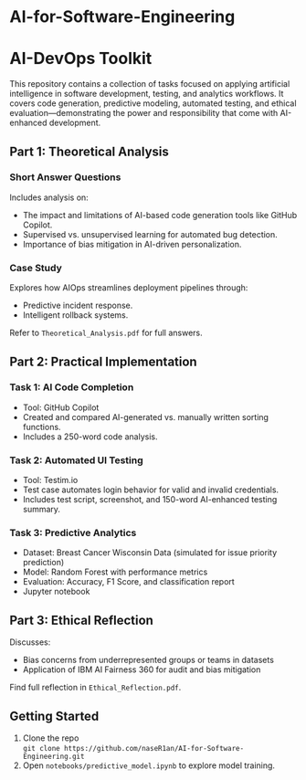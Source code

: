 # AI-for-Software-Engineering

# AI-DevOps Toolkit

This repository contains a collection of tasks focused on applying artificial intelligence in software development, testing, and analytics workflows. It covers code generation, predictive modeling, automated testing, and ethical evaluation—demonstrating the power and responsibility that come with AI-enhanced development.


##  Part 1: Theoretical Analysis

### Short Answer Questions
Includes analysis on:
- The impact and limitations of AI-based code generation tools like GitHub Copilot.
- Supervised vs. unsupervised learning for automated bug detection.
- Importance of bias mitigation in AI-driven personalization.

### Case Study
Explores how AIOps streamlines deployment pipelines through:
- Predictive incident response.
- Intelligent rollback systems.

Refer to `Theoretical_Analysis.pdf` for full answers.



## Part 2: Practical Implementation 

### Task 1: AI Code Completion
- Tool: GitHub Copilot
- Created and compared AI-generated vs. manually written sorting functions.
- Includes a 250-word code analysis.

### Task 2: Automated UI Testing
- Tool: Testim.io
- Test case automates login behavior for valid and invalid credentials.
- Includes test script, screenshot, and 150-word AI-enhanced testing summary.

### Task 3: Predictive Analytics
- Dataset: Breast Cancer Wisconsin Data (simulated for issue priority prediction)
- Model: Random Forest with performance metrics
- Evaluation: Accuracy, F1 Score, and classification report
- Jupyter notebook 


##  Part 3: Ethical Reflection 

Discusses:
- Bias concerns from underrepresented groups or teams in datasets
- Application of IBM AI Fairness 360 for audit and bias mitigation

Find full reflection in `Ethical_Reflection.pdf`.

##  Getting Started

1. Clone the repo  
   `git clone https://github.com/naseR1an/AI-for-Software-Engineering.git`
2. Open `notebooks/predictive_model.ipynb` to explore model training.

